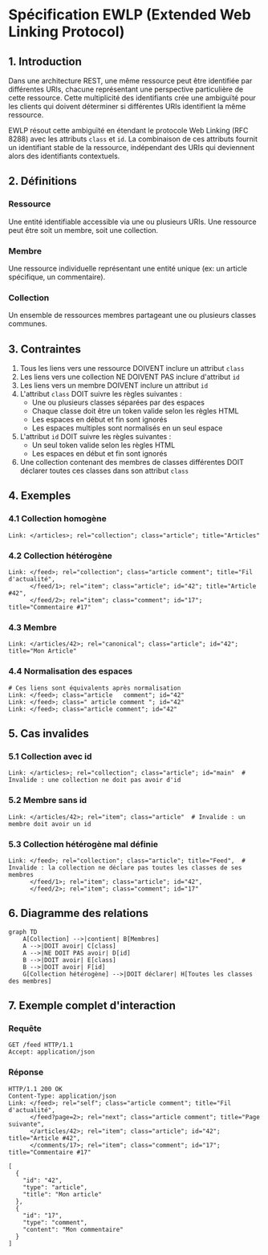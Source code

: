 # Spécification EWLP (Extended Web Linking Protocol)

## 1. Introduction

Dans une architecture REST, une même ressource peut être identifiée par différentes URIs, chacune représentant une perspective particulière de cette ressource. Cette multiplicité des identifiants crée une ambiguïté pour les clients qui doivent déterminer si différentes URIs identifient la même ressource.

EWLP résout cette ambiguïté en étendant le protocole Web Linking (RFC 8288) avec les attributs `class` et `id`. La combinaison de ces attributs fournit un identifiant stable de la ressource, indépendant des URIs qui deviennent alors des identifiants contextuels.

## 2. Définitions

### Ressource

Une entité identifiable accessible via une ou plusieurs URIs. Une ressource peut être soit un membre, soit une collection.

### Membre

Une ressource individuelle représentant une entité unique (ex: un article spécifique, un commentaire).

### Collection

Un ensemble de ressources membres partageant une ou plusieurs classes communes.

## 3. Contraintes

1. Tous les liens vers une ressource DOIVENT inclure un attribut `class`
2. Les liens vers une collection NE DOIVENT PAS inclure d'attribut `id`
3. Les liens vers un membre DOIVENT inclure un attribut `id`
4. L'attribut `class` DOIT suivre les règles suivantes :
   - Une ou plusieurs classes séparées par des espaces
   - Chaque classe doit être un token valide selon les règles HTML
   - Les espaces en début et fin sont ignorés
   - Les espaces multiples sont normalisés en un seul espace
5. L'attribut `id` DOIT suivre les règles suivantes :
   - Un seul token valide selon les règles HTML
   - Les espaces en début et fin sont ignorés
6. Une collection contenant des membres de classes différentes DOIT déclarer toutes ces classes dans son attribut `class`

## 4. Exemples

### 4.1 Collection homogène

```http
Link: </articles>; rel="collection"; class="article"; title="Articles"
```

### 4.2 Collection hétérogène

```http
Link: </feed>; rel="collection"; class="article comment"; title="Fil d'actualité",
      </feed/1>; rel="item"; class="article"; id="42"; title="Article #42",
      </feed/2>; rel="item"; class="comment"; id="17"; title="Commentaire #17"
```

### 4.3 Membre

```http
Link: </articles/42>; rel="canonical"; class="article"; id="42"; title="Mon Article"
```

### 4.4 Normalisation des espaces

```http
# Ces liens sont équivalents après normalisation
Link: </feed>; class="article   comment"; id="42"
Link: </feed>; class=" article comment "; id="42"
Link: </feed>; class="article comment"; id="42"
```

## 5. Cas invalides

### 5.1 Collection avec id

```http
Link: </articles>; rel="collection"; class="article"; id="main"  # Invalide : une collection ne doit pas avoir d'id
```

### 5.2 Membre sans id

```http
Link: </articles/42>; rel="item"; class="article"  # Invalide : un membre doit avoir un id
```

### 5.3 Collection hétérogène mal définie

```http
Link: </feed>; rel="collection"; class="article"; title="Feed",  # Invalide : la collection ne déclare pas toutes les classes de ses membres
      </feed/1>; rel="item"; class="article"; id="42",
      </feed/2>; rel="item"; class="comment"; id="17"
```

## 6. Diagramme des relations

```mermaid
graph TD
    A[Collection] -->|contient| B[Membres]
    A -->|DOIT avoir| C[class]
    A -->|NE DOIT PAS avoir| D[id]
    B -->|DOIT avoir| E[class]
    B -->|DOIT avoir| F[id]
    G[Collection hétérogène] -->|DOIT déclarer| H[Toutes les classes des membres]
```

## 7. Exemple complet d'interaction

### Requête

```http
GET /feed HTTP/1.1
Accept: application/json
```

### Réponse

```http
HTTP/1.1 200 OK
Content-Type: application/json
Link: </feed>; rel="self"; class="article comment"; title="Fil d'actualité",
      </feed?page=2>; rel="next"; class="article comment"; title="Page suivante",
      </articles/42>; rel="item"; class="article"; id="42"; title="Article #42",
      </comments/17>; rel="item"; class="comment"; id="17"; title="Commentaire #17"

[
  {
    "id": "42",
    "type": "article",
    "title": "Mon article"
  },
  {
    "id": "17",
    "type": "comment",
    "content": "Mon commentaire"
  }
]
```
